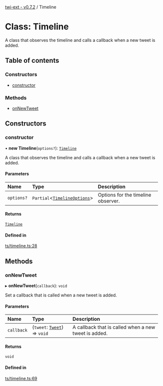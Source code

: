 [twi-ext - v0.7.2](../README.md) / Timeline

# Class: Timeline

A class that observes the timeline and calls a callback when a new tweet is added.

## Table of contents

### Constructors

- [constructor](Timeline.md#constructor)

### Methods

- [onNewTweet](Timeline.md#onnewtweet)

## Constructors

### constructor

• **new Timeline**(`options?`): [`Timeline`](Timeline.md)

A class that observes the timeline and calls a callback when a new tweet is added.

#### Parameters

| Name | Type | Description |
| :------ | :------ | :------ |
| `options?` | `Partial`\<[`TimelineOptions`](../interfaces/TimelineOptions.md)\> | Options for the timeline observer. |

#### Returns

[`Timeline`](Timeline.md)

#### Defined in

[ts/timeline.ts:28](https://github.com/Robot-Inventor/twi-ext/blob/15f9445f5c5ca4beaa52385415d794e975a30fab/src/ts/timeline.ts#L28)

## Methods

### onNewTweet

▸ **onNewTweet**(`callback`): `void`

Set a callback that is called when a new tweet is added.

#### Parameters

| Name | Type | Description |
| :------ | :------ | :------ |
| `callback` | (`tweet`: [`Tweet`](Tweet.md)) => `void` | A callback that is called when a new tweet is added. |

#### Returns

`void`

#### Defined in

[ts/timeline.ts:69](https://github.com/Robot-Inventor/twi-ext/blob/15f9445f5c5ca4beaa52385415d794e975a30fab/src/ts/timeline.ts#L69)
